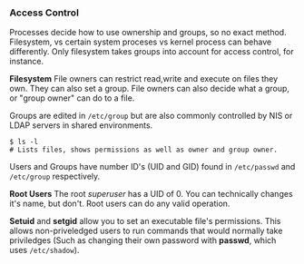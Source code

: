 ### Access Control

Processes decide how to use ownership and groups, so no exact method. Filesystem, vs certain system proceses vs kernel process can behave differently. Only filesystem takes groups into account for access control, for instance.

**Filesystem**
File owners can restrict read,write and execute on files they own. They can also set a group. File owners can also decide what a group, or "group owner" can do to a file.

Groups are edited in `/etc/group` but are also commonly controlled by NIS or LDAP servers in shared environments.

	$ ls -l
	# Lists files, shows permissions as well as owner and group owner.

Users and Groups have number ID's (UID and GID) found in `/etc/passwd` and `/etc/group` respectively.

**Root Users**
The root *superuser* has a UID of 0. You can technically changes it's name, but don't. Root users can do any valid operation.

**Setuid** and **setgid** allow you to set an executable file's permissions. This allows non-priveledged users to run commands that would normally take priviledges (Such as changing their own password with **passwd**, which uses `/etc/shadow`).